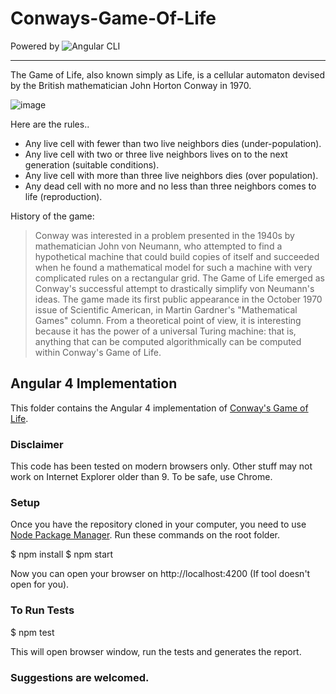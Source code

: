 # Conways-Game-Of-Life

Powered by ![Angular CLI](https://cli.angular.io/)

---
The Game of Life, also known simply as Life, is a cellular automaton devised by the British mathematician John Horton Conway in 1970.

![image](https://upload.wikimedia.org/wikipedia/commons/9/95/Game_of_life_blinker.gif)

Here are the rules..

- Any live cell with fewer than two live neighbors dies (under-population).
- Any live cell with two or three live neighbors lives on to the next generation (suitable conditions).
- Any live cell with more than three live neighbors dies (over population).
- Any dead cell with no more and no less than three neighbors comes to life (reproduction).

History of the game:

> Conway was interested in a problem presented in the 1940s by mathematician John von Neumann, who attempted to find a hypothetical machine that could build copies of itself and succeeded when he found a mathematical model for such a machine with very complicated rules on a rectangular grid. The Game of Life emerged as Conway's successful attempt to drastically simplify von Neumann's ideas. The game made its first public appearance in the October 1970 issue of Scientific American, in Martin Gardner's "Mathematical Games" column. From a theoretical point of view, it is interesting because it has the power of a universal Turing machine: that is, anything that can be computed algorithmically can be computed within Conway's Game of Life.

## Angular 4 Implementation

This folder contains the Angular 4 implementation of [Conway's Game of Life](http://en.wikipedia.org/wiki/Conway's_Game_of_Life).

### Disclaimer

This code has been tested on modern browsers only. Other stuff may not work on Internet Explorer older than 9. To be safe, use Chrome.

### Setup

Once you have the repository cloned in your computer, you need to use [Node Package Manager](https://npmjs.org/).
Run these commands on the root folder.

$ npm install
$ npm start

Now you can open your browser on http://localhost:4200 (If tool doesn't open for you).

### To Run Tests

$ npm test

This will open browser window, run the tests and generates the report.

### Suggestions are welcomed.
